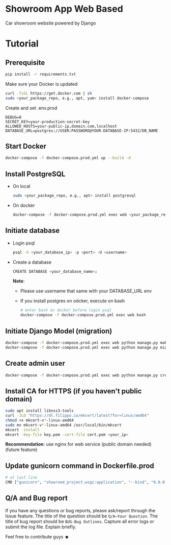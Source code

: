 # Showroom App Web Based
Car showroom website powered by Django

# Tutorial

## Prerequisite

```bash
pip install -r requirements.txt
```

Make sure your Docker is updated

```bash
curl -fsSL https://get.docker.com | sh
sudo <your_package_repo, e.g., apt, yum> install docker-compose
```

Create and set .env.prod

```env
DEBUG=0
SECRET_KEY=your-production-secret-key
ALLOWED_HOSTS=your-public-ip,domain.com,localhost
DATABASE_URL=postgres://USER:PASSWORD@YOUR-DATABASE-IP:5432/DB_NAME
```

## Start Docker

```bash
docker-compose -f docker-compose.prod.yml up --build -d
```

## Install PostgreSQL
- On local
  
  ```bash
  sudo <your_package_repo, e.g., apt> install postgresql
  ```
- On docker
  
  ```bash
  docker-compose -f docker-compose.prod.yml exec web <your_package_repo, e.g., apt> install postgresql
  ```

## Initiate database
- Login psql
  
  ```bash
  psql -h <your_database_ip> -p <port> -U <username>
  ```
- Create a database
  
  ```bash
  CREATE DATABASE <your_database_name>;
  ```
  **Note**:
  - Please use username that same with your DATABASE_URL env
  - If you install postgres on odcker, execute on bash
    
    ```bash
    # enter bash on docker before login psql
    docker-compose -f docker-compose.prod.yml exec web bash
    ```

## Initiate Django Model (migration)

```bash
docker-compose -f docker-compose.prod.yml exec web python manage.py makemigrations showroom_app
docker-compose -f docker-compose.prod.yml exec web python manage.py migrate
```

## Create admin user

```bash
docker-compose -f docker-compose.prod.yml exec web python manage.py createsuperuser
```

## Install CA for HTTPS (if you haven't public domain)

```bash
sudo apt install libnss3-tools
curl -JLO "https://dl.filippo.io/mkcert/latest?for=linux/amd64"
chmod +x mkcert-v*-linux-amd64
sudo mv mkcert-v*-linux-amd64 /usr/local/bin/mkcert
mkcert -install
mkcert -key-file key.pem -cert-file cert.pem <your_ip>
```
**Recommendation**: use nginx for web service (public domain needed) (future feature)

## Update gunicorn command in Dockerfile.prod
```bash
# at last line
CMD ["gunicorn", "showroom_project.wsgi:application", "--bind", "0.0.0.0:443", "--certfile", "cert.pem", "--keyfile", "key.pem"]
```

## Q/A and Bug report
If you have any questions or bug reports, please ask/report through the Issue feature. The title of the question should be `Q/A—Your Question`. The title of bug report should be `BUG-Bug Outlines`. Capture all error logs or submit the log file. Explain briefly.

Feel free to contribute guys ☻
